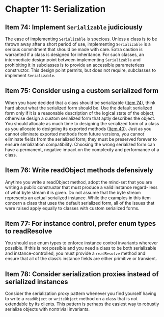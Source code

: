# Chapter 11: Serialization

## Item 74: Implement `Serializable` judiciously

The ease of implementing `Serializable` is specious. Unless a class is to be thrown away after a short period of use, implementing `Serializable` is a serious commitment that should be made with care. Extra caution is warranted if a class is designed for inheritance. For such classes, an intermediate design point between implementing `Serializable` and prohibiting it in subclasses is to provide an accessible parameterless constructor. This design point permits, but does not require, subclasses to implement `Serializable`.

## Item 75: Consider using a custom serialized form

When you have decided that a class should be serializable ([Item 74](chapter-11.md#item-74-implement-serializable-judiciously)), think hard about what the serialized form should be. Use the default serialized form only if it is a reasonable description of the logical state of the object; otherwise design a custom serialized form that aptly describes the object. You should allocate as much time to designing the serialized form of a class as you allocate to designing its exported methods ([Item 40](chapter-7.md#item-40-design-method-signatures-carefully)). Just as you cannot eliminate exported methods from future versions, you cannot eliminate fields from the serialized form; they must be preserved forever to ensure serialization compatibility. Choosing the wrong serialized form can have a permanent, negative impact on the complexity and performance of a class.

## Item 76: Write readObject methods defensively

Anytime you write a readObject method, adopt the mind-set that you are writing a public constructor that must produce a valid instance regard- less of what byte stream it is given. Do not assume that the byte stream represents an actual serialized instance. While the examples in this item concern a class that uses the default serialized form, all of the issues that were raised apply equally to classes with custom serialized forms.

## Item 77: For instance control, prefer enum types to readResolve

You should use enum types to enforce instance control invariants wherever possible. If this is not possible and you need a class to be both serializable and instance-controlled, you must provide a `readResolve` method and ensure that all of the class’s instance fields are either primitive or transient.

## Item 78: Consider serialization proxies instead of serialized instances

Consider the serialization proxy pattern whenever you find yourself having to write a `readObject` or `writeObject` method on a class that is not extendable by its clients. This pattern is perhaps the easiest way to robustly serialize objects with nontrivial invariants.
